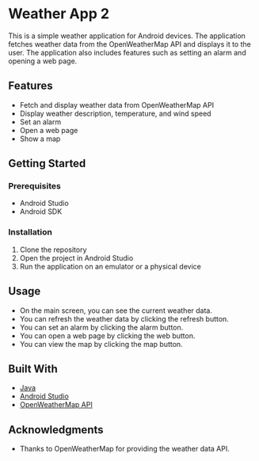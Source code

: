 # Weather App 2

This is a simple weather application for Android devices. The application fetches weather data from the OpenWeatherMap API and displays it to the user. The application also includes features such as setting an alarm and opening a web page.

## Features

- Fetch and display weather data from OpenWeatherMap API
- Display weather description, temperature, and wind speed
- Set an alarm
- Open a web page
- Show a map

## Getting Started

### Prerequisites

- Android Studio
- Android SDK

### Installation

1. Clone the repository
2. Open the project in Android Studio
3. Run the application on an emulator or a physical device

## Usage

- On the main screen, you can see the current weather data.
- You can refresh the weather data by clicking the refresh button.
- You can set an alarm by clicking the alarm button.
- You can open a web page by clicking the web button.
- You can view the map by clicking the map button.

## Built With

- [Java](https://www.java.com/)
- [Android Studio](https://developer.android.com/studio)
- [OpenWeatherMap API](https://openweathermap.org/api)

## Acknowledgments

- Thanks to OpenWeatherMap for providing the weather data API.